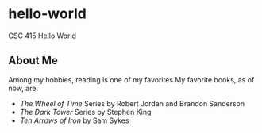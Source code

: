 # hello-world
CSC 415 Hello World
## About Me
Among my hobbies, reading is one of my favorites
My favorite books, as of now, are:
- *The Wheel of Time* Series by Robert Jordan and Brandon Sanderson
- *The Dark Tower* Series by Stephen King
- *Ten Arrows of Iron* by Sam Sykes
